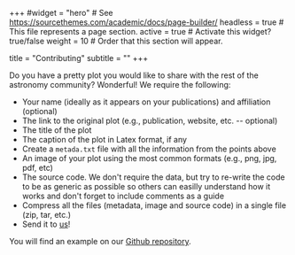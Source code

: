 +++
#widget = "hero"  # See https://sourcethemes.com/academic/docs/page-builder/
headless = true  # This file represents a page section.
active = true  # Activate this widget? true/false
weight = 10  # Order that this section will appear.

title = "Contributing"
subtitle = ""
+++

Do you have a pretty plot you would like to share with the rest of the astronomy community? Wonderful! We require the following:

   * Your name (ideally as it appears on your publications) and affiliation (optional)
   * The link to the original plot (e.g., publication, website, etc. -- optional)
   * The title of the plot
   * The caption of the plot in Latex format, if any
   * Create a `metada.txt` file with all the information from the points above
   * An image of your plot using the most common formats (e.g., png, jpg, pdf, etc)
   * The source code. We don't require the data, but try to re-write the code to be as generic as possible so others can easilly understand how it works and don't forget to include comments as a guide
   * Compress all the files (metadata, image and source code) in a single file (zip, tar, etc.)
   * Send it to [us](https://github.com/temuller/astro-visualization/tree/test_branch#contributors)!

You will find an example on our [Github repository](https://github.com/temuller/astro-visualization).

